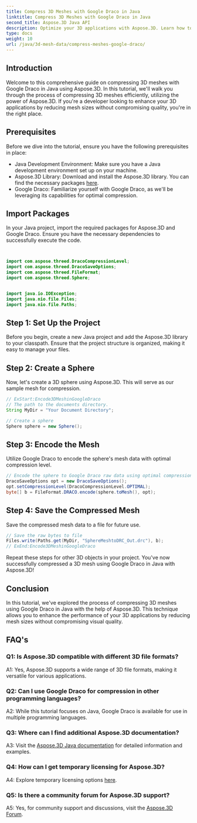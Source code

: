 ```yaml
---
title: Compress 3D Meshes with Google Draco in Java
linktitle: Compress 3D Meshes with Google Draco in Java
second_title: Aspose.3D Java API
description: Optimize your 3D applications with Aspose.3D. Learn how to compress meshes using Google Draco in Java. Follow our step-by-step guide for efficient 3D development.
type: docs
weight: 10
url: /java/3d-mesh-data/compress-meshes-google-draco/
---
```

## Introduction

Welcome to this comprehensive guide on compressing 3D meshes with Google Draco in Java using Aspose.3D. In this tutorial, we'll walk you through the process of compressing 3D meshes efficiently, utilizing the power of Aspose.3D. If you're a developer looking to enhance your 3D applications by reducing mesh sizes without compromising quality, you're in the right place.

## Prerequisites

Before we dive into the tutorial, ensure you have the following prerequisites in place:

- Java Development Environment: Make sure you have a Java development environment set up on your machine.
- Aspose.3D Library: Download and install the Aspose.3D library. You can find the necessary packages [here](https://releases.aspose.com/3d/java/).
- Google Draco: Familiarize yourself with Google Draco, as we'll be leveraging its capabilities for optimal compression.

## Import Packages

In your Java project, import the required packages for Aspose.3D and Google Draco. Ensure you have the necessary dependencies to successfully execute the code.

```java


import com.aspose.threed.DracoCompressionLevel;
import com.aspose.threed.DracoSaveOptions;
import com.aspose.threed.FileFormat;
import com.aspose.threed.Sphere;


import java.io.IOException;
import java.nio.file.Files;
import java.nio.file.Paths;
```

## Step 1: Set Up the Project

Before you begin, create a new Java project and add the Aspose.3D library to your classpath. Ensure that the project structure is organized, making it easy to manage your files.

## Step 2: Create a Sphere

Now, let's create a 3D sphere using Aspose.3D. This will serve as our sample mesh for compression.

```java
// ExStart:Encode3DMeshinGoogleDraco
// The path to the documents directory.
String MyDir = "Your Document Directory";

// Create a sphere
Sphere sphere = new Sphere();
```

## Step 3: Encode the Mesh

Utilize Google Draco to encode the sphere's mesh data with optimal compression level.

```java
// Encode the sphere to Google Draco raw data using optimal compression level.
DracoSaveOptions opt = new DracoSaveOptions();
opt.setCompressionLevel(DracoCompressionLevel.OPTIMAL);
byte[] b = FileFormat.DRACO.encode(sphere.toMesh(), opt);
```

## Step 4: Save the Compressed Mesh

Save the compressed mesh data to a file for future use.

```java
// Save the raw bytes to file
Files.write(Paths.get(MyDir, "SphereMeshtoDRC_Out.drc"), b);
// ExEnd:Encode3DMeshinGoogleDraco
```

Repeat these steps for other 3D objects in your project. You've now successfully compressed a 3D mesh using Google Draco in Java with Aspose.3D!

## Conclusion

In this tutorial, we've explored the process of compressing 3D meshes using Google Draco in Java with the help of Aspose.3D. This technique allows you to enhance the performance of your 3D applications by reducing mesh sizes without compromising visual quality.

## FAQ's

### Q1: Is Aspose.3D compatible with different 3D file formats?

A1: Yes, Aspose.3D supports a wide range of 3D file formats, making it versatile for various applications.

### Q2: Can I use Google Draco for compression in other programming languages?

A2: While this tutorial focuses on Java, Google Draco is available for use in multiple programming languages.

### Q3: Where can I find additional Aspose.3D documentation?

A3: Visit the [Aspose.3D Java documentation](https://reference.aspose.com/3d/java/) for detailed information and examples.

### Q4: How can I get temporary licensing for Aspose.3D?

A4: Explore temporary licensing options [here](https://purchase.aspose.com/temporary-license/).

### Q5: Is there a community forum for Aspose.3D support?

A5: Yes, for community support and discussions, visit the [Aspose.3D Forum](https://forum.aspose.com/c/3d/18).
